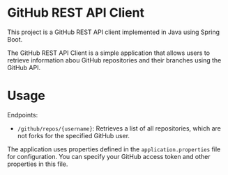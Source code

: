 # GitHub REST API Client

This project is a GitHub REST API client implemented in Java using Spring Boot.

The GitHub REST API Client is a simple application that allows users to retrieve information abou GitHub repositories and their branches using the GitHub API.

# Usage

Endpoints:
- `/github/repos/{username}`: Retrieves a list of all repositories, which are not forks for the specified GitHub user.

The application uses properties defined in the `application.properties` file for configuration. You can specify your GitHub access token and other properties in this file.
